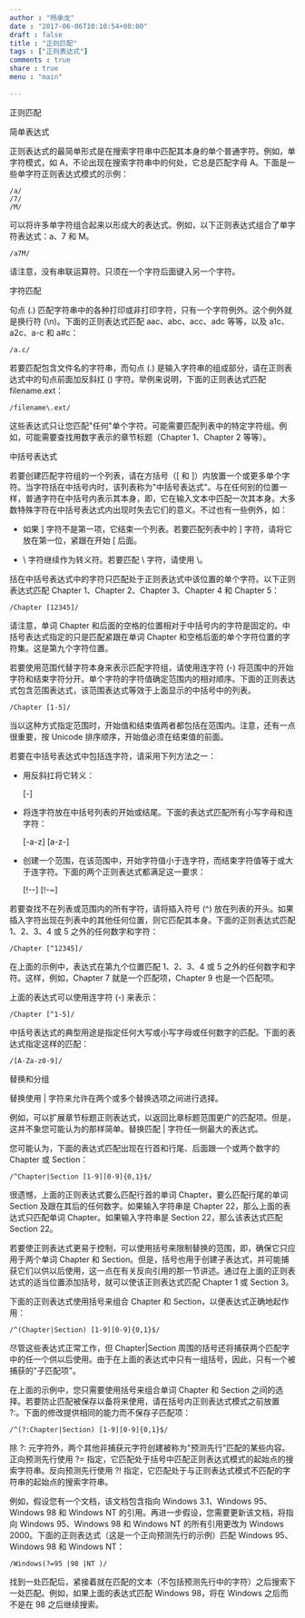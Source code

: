 ```yaml
---
author : "杨承龙"
date : "2017-06-06T10:10:54+08:00"
draft : false
title : "正则匹配"
tags : ["正则表达式"]
comments : true     
share : true        
menu : "main" 
          
---
```

正则匹配

简单表达式

正则表达式的最简单形式是在搜索字符串中匹配其本身的单个普通字符。例如，单字符模式，如 A，不论出现在搜索字符串中的何处，它总是匹配字母 A。下面是一些单字符正则表达式模式的示例：

    /a/
    /7/
    /M/

可以将许多单字符组合起来以形成大的表达式。例如，以下正则表达式组合了单字符表达式：a、7 和 M。

    /a7M/

请注意，没有串联运算符。只须在一个字符后面键入另一个字符。

字符匹配

句点 (.) 匹配字符串中的各种打印或非打印字符，只有一个字符例外。这个例外就是换行符 (\n)。下面的正则表达式匹配 aac、abc、acc、adc 等等，以及 a1c、a2c、a-c 和 a#c：

    /a.c/

若要匹配包含文件名的字符串，而句点 (.) 是输入字符串的组成部分，请在正则表达式中的句点前面加反斜扛 () 字符。举例来说明，下面的正则表达式匹配 filename.ext：

    /filename\.ext/

这些表达式只让您匹配"任何"单个字符。可能需要匹配列表中的特定字符组。例如，可能需要查找用数字表示的章节标题（Chapter 1、Chapter 2 等等）。

中括号表达式

若要创建匹配字符组的一个列表，请在方括号（[ 和 ]）内放置一个或更多单个字符。当字符括在中括号内时，该列表称为"中括号表达式"。与在任何别的位置一样，普通字符在中括号内表示其本身，即，它在输入文本中匹配一次其本身。大多数特殊字符在中括号表达式内出现时失去它们的意义。不过也有一些例外，如：

- 如果 ] 字符不是第一项，它结束一个列表。若要匹配列表中的 ] 字符，请将它放在第一位，紧跟在开始 [ 后面。

- \ 字符继续作为转义符。若要匹配 \ 字符，请使用 \。

括在中括号表达式中的字符只匹配处于正则表达式中该位置的单个字符。以下正则表达式匹配 Chapter 1、Chapter 2、Chapter 3、Chapter 4 和 Chapter 5：

    /Chapter [12345]/

请注意，单词 Chapter 和后面的空格的位置相对于中括号内的字符是固定的。中括号表达式指定的只是匹配紧跟在单词 Chapter 和空格后面的单个字符位置的字符集。这是第九个字符位置。

若要使用范围代替字符本身来表示匹配字符组，请使用连字符 (-) 将范围中的开始字符和结束字符分开。单个字符的字符值确定范围内的相对顺序。下面的正则表达式包含范围表达式，该范围表达式等效于上面显示的中括号中的列表。

    /Chapter [1-5]/

当以这种方式指定范围时，开始值和结束值两者都包括在范围内。注意，还有一点很重要，按 Unicode 排序顺序，开始值必须在结束值的前面。

若要在中括号表达式中包括连字符，请采用下列方法之一：

- 用反斜扛将它转义：

    [\-]

- 将连字符放在中括号列表的开始或结尾。下面的表达式匹配所有小写字母和连字符：

    [-a-z]
    [a-z-]

- 创建一个范围，在该范围中，开始字符值小于连字符，而结束字符值等于或大于连字符。下面的两个正则表达式都满足这一要求：

    [!--]
    [!-~]

若要查找不在列表或范围内的所有字符，请将插入符号 (^) 放在列表的开头。如果插入字符出现在列表中的其他任何位置，则它匹配其本身。下面的正则表达式匹配1、2、3、4 或 5 之外的任何数字和字符：

    /Chapter [^12345]/

在上面的示例中，表达式在第九个位置匹配 1、2、3、4 或 5 之外的任何数字和字符。这样，例如，Chapter 7 就是一个匹配项，Chapter 9 也是一个匹配项。

上面的表达式可以使用连字符 (-) 来表示：

    /Chapter [^1-5]/

中括号表达式的典型用途是指定任何大写或小写字母或任何数字的匹配。下面的表达式指定这样的匹配：

    /[A-Za-z0-9]/

替换和分组

替换使用 | 字符来允许在两个或多个替换选项之间进行选择。

例如，可以扩展章节标题正则表达式，以返回比章标题范围更广的匹配项。但是，这并不象您可能认为的那样简单。替换匹配 | 字符任一侧最大的表达式。

您可能认为，下面的表达式匹配出现在行首和行尾、后面跟一个或两个数字的 Chapter 或 Section：

    /^Chapter|Section [1-9][0-9]{0,1}$/

很遗憾，上面的正则表达式要么匹配行首的单词 Chapter，要么匹配行尾的单词 Section 及跟在其后的任何数字。如果输入字符串是 Chapter 22，那么上面的表达式只匹配单词 Chapter。如果输入字符串是 Section 22，那么该表达式匹配 Section 22。

若要使正则表达式更易于控制，可以使用括号来限制替换的范围，即，确保它只应用于两个单词 Chapter 和 Section。但是，括号也用于创建子表达式，并可能捕获它们以供以后使用，这一点在有关反向引用的那一节讲述。通过在上面的正则表达式的适当位置添加括号，就可以使该正则表达式匹配 Chapter 1 或 Section 3。

下面的正则表达式使用括号来组合 Chapter 和 Section，以便表达式正确地起作用：

    /^(Chapter|Section) [1-9][0-9]{0,1}$/

尽管这些表达式正常工作，但 Chapter|Section 周围的括号还将捕获两个匹配字中的任一个供以后使用。由于在上面的表达式中只有一组括号，因此，只有一个被捕获的"子匹配项"。

在上面的示例中，您只需要使用括号来组合单词 Chapter 和 Section 之间的选择。若要防止匹配被保存以备将来使用，请在括号内正则表达式模式之前放置 ?:。下面的修改提供相同的能力而不保存子匹配项：

    /^(?:Chapter|Section) [1-9][0-9]{0,1}$/

除 ?: 元字符外，两个其他非捕获元字符创建被称为"预测先行"匹配的某些内容。正向预测先行使用 ?= 指定，它匹配处于括号中匹配正则表达式模式的起始点的搜索字符串。反向预测先行使用 ?! 指定，它匹配处于与正则表达式模式不匹配的字符串的起始点的搜索字符串。

例如，假设您有一个文档，该文档包含指向 Windows 3.1、Windows 95、Windows 98 和 Windows NT 的引用。再进一步假设，您需要更新该文档，将指向 Windows 95、Windows 98 和 Windows NT 的所有引用更改为 Windows 2000。下面的正则表达式（这是一个正向预测先行的示例）匹配 Windows 95、Windows 98 和 Windows NT：

    /Windows(?=95 |98 |NT )/

找到一处匹配后，紧接着就在匹配的文本（不包括预测先行中的字符）之后搜索下一处匹配。例如，如果上面的表达式匹配 Windows 98，将在 Windows 之后而不是在 98 之后继续搜索。
